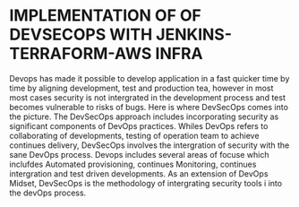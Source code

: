 
# IMPLEMENTATION OF OF DEVSECOPS WITH JENKINS-TERRAFORM-AWS INFRA

Devops has made it possible to develop application in a fast quicker time by time by aligning development, test and production tea, however in most most cases security is not intergrated in the development process and test becomes vulnerable to risks of bugs. Here is where DevSecOps comes into the picture. The DevSecOps approach includes incorporating security as significant components of DevOps practices. Whiles DevOps refers to collaborating of developments, testing of operation team to achieve continues delivery, DevSecOps involves the intergration of security with the sane DevOps process. Devops includes several areas of focuse which inclufdes Automated provisioning, continues Monitoring, continues intergration and test driven developments. As an extension of DevOps Midset, DevSecOps is the methodology of intergrating security tools i into the devOps process.

